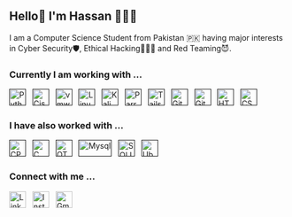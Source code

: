 ## Hello👋 I'm Hassan 👩🏻‍💻

I am a Computer Science Student from Pakistan 🇵🇰 having major interests in Cyber Security🛡️, Ethical Hacking👨🏻‍💻 and Red Teaming😈.

### Currently I am working with ...

<a href="" title="Python" target="_blank" rel="noreferrer"><img src="https://upload.wikimedia.org/wikipedia/commons/thumb/c/c3/Python-logo-notext.svg/115px-Python-logo-notext.svg.png" alt="Python" width="30" height="30"/></a>&nbsp;&nbsp;
<a href="" title="Cisco Packet Tracer" target="_blank" rel="noreferrer"><img src="https://poggu.me/uploads/default/original/1X/d373f12185cba8262a3a850aa850485de5a6e1e3.png" alt="Cisco Packet Tracer" width="30" height="30"/></a>&nbsp;&nbsp;
<a href="" title="VMWare Workstation" target="_blank" rel="noreferrer"><img src="https://cdn.icon-icons.com/icons2/195/PNG/256/VMware_23516.png" alt="vmware" width="30" height="30"/></a>&nbsp;&nbsp;
<a href="" title="Linux" target="_blank" rel="noreferrer"><img src="https://freesvg.org/img/Linux-Pinguino.png" alt="Linux" width="30" height="30"/></a>&nbsp;&nbsp;
<a href="" title="Kali Linux" target="_blank" rel="noreferrer"><img src="https://www.svgrepo.com/show/330767/kalilinux.svg" alt="Kali" width="30" height="30"/></a>&nbsp;&nbsp;
<a href="" title="Parrot OS" target="_blank" rel="noreferrer"><img src="https://camo.githubusercontent.com/1f50062b94342adb3d32718944387bdd62ec9a9e89b152cf085bdbdccd95714a/68747470733a2f2f6769746c61622e636f6d2f706172726f747365632f70726f6a6563742f67726170686963732f2d2f7261772f643139616338613131323932313336636461346231646638306132626431353666373638666564382f6c6f676f2f706172726f742d6c6f676f2e737667" alt="Parrot" width="30" height="30"/></a>&nbsp;&nbsp;
<a href="" title="Tails OS" target="_blank" rel="noreferrer"><img src="https://img.utdstc.com/icon/d0a/6ba/d0a6ba1ded5e15b36bae3f50a7492c07339b2db8d36d186ee41c8d5179a0c3ee:100" alt="Tails" width="30" height="30"/></a>&nbsp;&nbsp;
<a href="" target="_blank" title="Git" rel="noreferrer"><img src="https://www.vectorlogo.zone/logos/git-scm/git-scm-icon.svg" alt="Git" width="30" height="30"/></a>&nbsp;&nbsp;
<a href="" target="_blank" title="GitHub" rel="noreferrer"><img src="https://www.vectorlogo.zone/logos/github/github-tile.svg" alt="GitHub" width="30" height="30"/></a>&nbsp;&nbsp;
<a href="" title="HTML" target="_blank" rel="noreferrer"><img src="https://www.vectorlogo.zone/logos/w3_html5/w3_html5-icon.svg" alt="HTML" width="30" height="30"/></a>&nbsp;&nbsp;
<a href="" title="CSS" target="_blank" rel="noreferrer"><img src="https://www.vectorlogo.zone/logos/w3_css/w3_css-icon.svg" alt="CSS" width="30" height="30"/></a>&nbsp;&nbsp;

### I have also worked with ...

<a href="" title="C++" target="_blank" rel="noreferrer"><img src="https://upload.wikimedia.org/wikipedia/commons/thumb/1/18/ISO_C%2B%2B_Logo.svg/1822px-ISO_C%2B%2B_Logo.svg.png" alt="CPP" width="30" height="30"/></a>&nbsp;&nbsp;
<a href="" title="C" target="_blank" rel="noreferrer"><img src="https://upload.wikimedia.org/wikipedia/commons/1/19/C_Logo.png" alt="C" width="30" height="30"/></a>&nbsp;&nbsp;
<a href="" title="QT C++" target="_blank" rel="noreferrer"><img src="https://upload.wikimedia.org/wikipedia/commons/thumb/0/0b/Qt_logo_2016.svg/578px-Qt_logo_2016.svg.png" alt="QT Cpp" width="30" height="30"/></a>&nbsp;&nbsp;
<a href="" target="_blank" title="Mysql" rel="noreferrer"><img src="https://www.vectorlogo.zone/logos/mysql/mysql-official.svg" alt="Mysql" width="60" height="30"/></a>&nbsp;&nbsp;
<a href="" title="SQLITE" target="_blank" rel="noreferrer"><img src="https://ih1.redbubble.net/image.4686010750.9566/fposter,small,wall_texture,square_product,600x600.jpg" alt="SQLITE" width="30" height="30"/></a>&nbsp;&nbsp;
<a href="" title="Ubuntu" target="_blank" rel="noreferrer"><img src="https://encrypted-tbn0.gstatic.com/images?q=tbn:ANd9GcQhUXYtZGaSVpgszvcdic5jZKt2rhQZqPGEng&s" alt="Ubuntu" width="30" height="30"/></a>&nbsp;&nbsp;

### Connect with me ...

<a href="https://pk.linkedin.com/in/hassan-ali-abrar-3157412a9" title="Hassan Ali Abrar" target="_blank" rel="noreferrer"><img src="https://www.vectorlogo.zone/logos/linkedin/linkedin-tile.svg" alt="LinkedIn" width="30" height="30"/></a>&nbsp;&nbsp;
<a href="https://www.instagram.com/hassan.ali.635/" title="Hassan Ali Abrar" target="_blank" rel="noreferrer"><img src="https://www.vectorlogo.zone/logos/instagram/instagram-icon.svg" alt="Instagram" width="30" height="30"/></a>&nbsp;&nbsp;
<a href="mailto:hassanaliabrar4@gmail.com" target="_blank" title="hassanaliabrar4@gmail.com" rel="noreferrer"><img src="https://www.vectorlogo.zone/logos/gmail/gmail-tile.svg" alt="Gmail" width="30" height="30"/></a>

